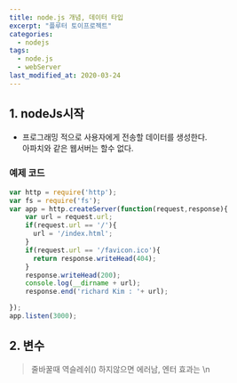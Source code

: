 ```yaml
---
title: node.js 개념, 데이터 타입
excerpt: "플루터 토이프로젝트"
categories:
  - nodejs
tags:
  - node.js
  - webServer
last_modified_at: 2020-03-24
---
```

## 1. nodeJs시작
- 프로그래밍 적으로 사용자에게 전송할 데이터를 생성한다.   
  아파치와 같은 웹서버는 할수 없다.

### 예제 코드
~~~javascript
var http = require('http');
var fs = require('fs');
var app = http.createServer(function(request,response){
    var url = request.url;
    if(request.url == '/'){
      url = '/index.html';
    }
    if(request.url == '/favicon.ico'){
      return response.writeHead(404);
    }
    response.writeHead(200);
    console.log(__dirname + url);
    response.end('richard Kim : '+ url);

});
app.listen(3000);
~~~


## 2. 변수


> 줄바꿀때 역슬레쉬(\) 하지않으면 에러남, 엔터 효과는 \n